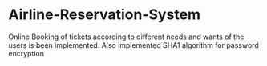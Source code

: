 # Airline-Reservation-System
Online Booking of tickets according to different needs and wants of the users is been implemented. Also implemented SHA1 algorithm for password encryption
